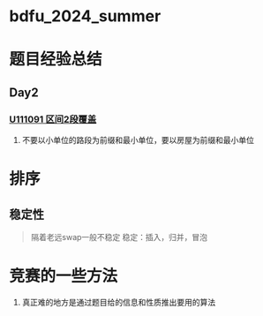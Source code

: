 # bdfu_2024_summer
# 题目经验总结
## Day2
### [U111091 区间2段覆盖](./day2/U111091/U111091.pdf)
1. 不要以小单位的路段为前缀和最小单位，要以房屋为前缀和最小单位

# 排序
## 稳定性
>隔着老远swap一般不稳定
>稳定：插入，归并，冒泡

# 竞赛的一些方法

1. 真正难的地方是通过题目给的信息和性质推出要用的算法
